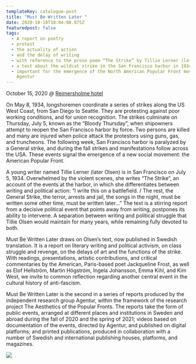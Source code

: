 ```yaml
---
templateKey: catalogue-post
title: "Must Be Written Later "
date: 2020-10-10T10:04:08.875Z
featuredpost: false
tags:
  - A report on poetry
  - protest
  - the actuality of action
  - and the delay of writing
  - with reference to the prose poem “The Strike” by Tillie Lerner (later Olsen)
  - a text about the wildcat strike in the San Francisco harbor in 1934
  - important for the emergence of the North American Popular Front movement.
    Agentur
---
```

October 15, 2020 *@* [Reimersholme hotel](https://reimersholmehotel.se/)

On May 8, 1934, longshoremen coordinate a series of strikes along the US West Coast, from San Diego to Seattle. They are protesting against poor working conditions, and for union recognition. The strikes culminate on Thursday, July 5, known as the “Bloody Thursday”, when shipowners attempt to reopen the San Francisco harbor by force. Two persons are killed and many are injured when police attack the protestors using guns, gas, and truncheons. The following week, San Francisco harbor is paralyzed by a General strike, and during the fall strikes and manifestations follow across the USA. These events signal the emergence of a new social movement: the American Popular Front. 

A young writer named Tillie Lerner (later Olsen) is in San Francisco on July 5, 1934. Overwhelmed by the violent scenes, she writes “The Strike”, an account of the events at the harbor, in which she differentiates between writing and political action: “I write this on a battlefield. / The rest, the General Strike, the terror, arrests and jail, the songs in the night, must be written some other time, must be written later…” The text is a stirring report from a decisive political event that points away from writing, postpones its ability to intervene. A separation between writing and political struggle that Tillie Olsen would maintain for many years, while remaining fully devoted to both. 

Must Be Written Later draws on Olsen’s text, now published in Swedish translation. It is a report on literary writing and political activism, on class struggle and revenge, on the delays of art and the functions of the strike. With readings, presentations, artistic contributions, and critical commentaries by the American, Paris-based poet Jackqueline Frost, as well as Elof Hellström, Martin Högström, Ingela Johansson, Emma Kihl, and Kim West, we invite to common reflection regarding another central event in the cultural history of anti-fascism. 

Must Be Written Later is the second in a series of reports produced by the independent research group Agentur, within the framework of the research project The Aesthetics of the Popular Fronts. The reports take the form of public events, arranged at different places and institutions in Sweden and abroad during the fall of 2020 and the spring of 2021; videos based on documentation of the events, directed by Agentur, and published on digital platforms; and printed publications, produced in collaboration with a number of Swedish and international publishing houses, platforms, and magazines. 

![](/img/cp_trea2.jpg)